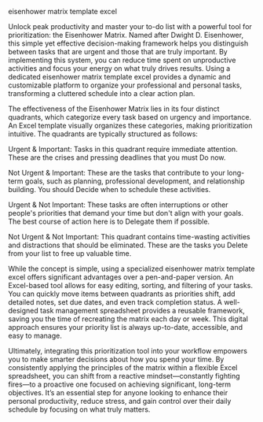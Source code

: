 eisenhower matrix template excel


Unlock peak productivity and master your to-do list with a powerful tool for prioritization: the Eisenhower Matrix. Named after Dwight D. Eisenhower, this simple yet effective decision-making framework helps you distinguish between tasks that are urgent and those that are truly important. By implementing this system, you can reduce time spent on unproductive activities and focus your energy on what truly drives results. Using a dedicated eisenhower matrix template excel provides a dynamic and customizable platform to organize your professional and personal tasks, transforming a cluttered schedule into a clear action plan.



The effectiveness of the Eisenhower Matrix lies in its four distinct quadrants, which categorize every task based on urgency and importance. An Excel template visually organizes these categories, making prioritization intuitive. The quadrants are typically structured as follows:



    
Urgent & Important: Tasks in this quadrant require immediate attention. These are the crises and pressing deadlines that you must Do now.

    
Not Urgent & Important: These are the tasks that contribute to your long-term goals, such as planning, professional development, and relationship building. You should Decide when to schedule these activities.

    
Urgent & Not Important: These tasks are often interruptions or other people's priorities that demand your time but don't align with your goals. The best course of action here is to Delegate them if possible.

    
Not Urgent & Not Important: This quadrant contains time-wasting activities and distractions that should be eliminated. These are the tasks you Delete from your list to free up valuable time.





While the concept is simple, using a specialized eisenhower matrix template excel offers significant advantages over a pen-and-paper version. An Excel-based tool allows for easy editing, sorting, and filtering of your tasks. You can quickly move items between quadrants as priorities shift, add detailed notes, set due dates, and even track completion status. A well-designed task management spreadsheet provides a reusable framework, saving you the time of recreating the matrix each day or week. This digital approach ensures your priority list is always up-to-date, accessible, and easy to manage.



Ultimately, integrating this prioritization tool into your workflow empowers you to make smarter decisions about how you spend your time. By consistently applying the principles of the matrix within a flexible Excel spreadsheet, you can shift from a reactive mindset—constantly fighting fires—to a proactive one focused on achieving significant, long-term objectives. It’s an essential step for anyone looking to enhance their personal productivity, reduce stress, and gain control over their daily schedule by focusing on what truly matters.
